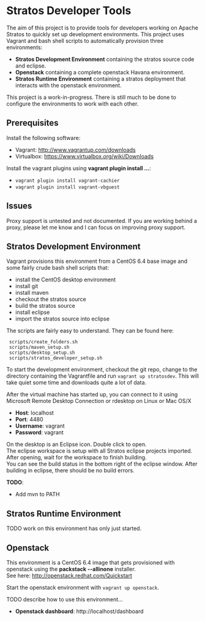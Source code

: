 Stratos Developer Tools
=======================

The aim of this project is to provide tools for developers working on 
Apache Stratos to quickly set up development environments.  This project 
uses Vagrant and bash shell scripts to automatically provision three environments:

- **Stratos Development Environment** containing the stratos source code and eclipse.
- **Openstack** containing a complete openstack Havana environment.
- **Stratos Runtime Environment** containing a stratos deployment that interacts with the openstack environment.

This project is a work-in-progress.  There is still much to be done to configure the environments to work
with each other.

Prerequisites
-------------
Install the following software:
- Vagrant: http://www.vagrantup.com/downloads
- Virtualbox: https://www.virtualbox.org/wiki/Downloads

Install the vagrant plugins using **vagrant plugin install ...**:
- ```vagrant plugin install vagrant-cachier```
- ```vagrant plugin install vagrant-vbguest```

Issues
------
Proxy support is untested and not documented.  If you are working behind a proxy, 
please let me know and I can focus on improving proxy support.

Stratos Development Environment
-------------------------------
Vagrant provisions this environment from a CentOS 6.4 base image and some fairly
crude bash shell scripts that:

- install the CentOS desktop environment
- install git
- install maven
- checkout the stratos source
- build the stratos source
- install eclipse
- import the stratos source into eclipse

The scripts are fairly easy to understand.  They can be found here:

     scripts/create_folders.sh
     scripts/maven_setup.sh
     scripts/desktop_setup.sh
     scripts/stratos_developer_setup.sh

To start the development environment, checkout the git repo, change to the directory
containing the Vagrantfile and run ```vagrant up stratosdev```.  This will
take quiet some time and downloads quite a lot of data.

After the virtual machine has started up, you can connect to it using 
Microsoft Remote Desktop Connection or rdesktop on Linux or Mac OS/X

- **Host**: localhost
- **Port**: 4480
- **Username**: vagrant
- **Password**: vagrant

On the desktop is an Eclipse icon.  Double click to open.  
The eclipse workspace is setup with all Stratos eclipse projects imported.  
After opening, wait for the workspace to finish building.  
You can see the build status in the bottom right of the 
eclipse window.  After building in eclipse, there should be no build errors.

**TODO**: 

- Add mvn to PATH

Stratos Runtime Environment
---------------------------

TODO work on this environment has only just started.

Openstack
---------

This environment is a CentOS 6.4 image that gets provisioned with openstack
using the **packstack --allinone** installer.  
See here: http://openstack.redhat.com/Quickstart

Start the openstack environment with ```vagrant up openstack```.

TODO describe how to use this environment...

- **Openstack dashboard**: http://localhost/dashboard

